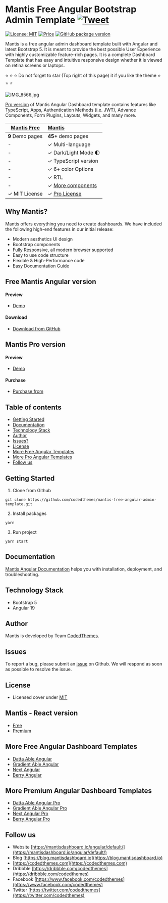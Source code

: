 # Mantis Free Angular Bootstrap Admin Template [![Tweet](https://img.shields.io/twitter/url/http/shields.io.svg?style=social)](https://twitter.com/intent/tweet?text=Get%20Mantis%20Angular%20-%20The%20most%20Beautiful%20Bootstrap%20Designed%20Admin%20Dashboard%20Template%20&url=https://mantisdashboard.io&via=codedthemes&hashtags=angular,webdev,developers,javascript)

[![License: MIT](https://img.shields.io/badge/License-MIT-yellow.svg)](https://opensource.org/licenses/MIT)
[![Price](https://img.shields.io/badge/price-FREE-0098f7.svg)](https://github.com/codedthemes/mantis-free-angular-admin-template/blob/main/LICENSE)
[![GitHub package version](https://img.shields.io/github/package-json/v/codedthemes/mantis-free-angular-admin-template)](https://github.com/codedthemes/mantis-free-angular-admin-template/)

Mantis is a free angular admin dashboard template built with Angular and latest Bootstrap 5. It is meant to provide the best possible User Experience with highly customizable feature-rich pages. It is a complete Dashboard Template that has easy and intuitive responsive design whether it is viewed on retina screens or laptops.

:star: :star: :star: Do not forget to star (Top right of this page) it if you like the theme :star: :star: :star:

![IMG_8566.jpg](https://org-public-assets.s3.us-west-2.amazonaws.com/Free-Version-Banners/GITHUB-FREE-ANGULAR-REPO%20-%20Mantis.jpg)

[Pro version](https://codedthemes.com/item/mantis-angular-admin-template/?utm_source=free_demo&utm_medium=codedthemes&utm_campaign=button_download_premium) of Mantis Angular Dashboard template contains features like TypeScript, Apps, Authentication Methods (i.e. JWT), Advance Components, Form Plugins, Layouts, Widgets, and many more.

| [Mantis Free](https://mantisdashboard.io/angular/free/) | [Mantis](https://codedthemes.com/item/mantis-angular-admin-template/?utm_source=free_demo&utm_medium=codedthemes&utm_campaign=button_download_premium)        |
| ------------------------------------------------------- | :------------------------------------------------------------------------------------------------------------------------------------------------------------ |
| **9** Demo pages                                        | **45+** demo pages                                                                                                                                            |
| -                                                       | ✓ Multi-language                                                                                                                                              |
| -                                                       | ✓ Dark/Light Mode 🌓                                                                                                                                          |
| -                                                       | ✓ TypeScript version                                                                                                                                          |
| -                                                       | ✓ 6+ color Options                                                                                                                                            |
| -                                                       | ✓ RTL                                                                                                                                                         |
| -                                                       | ✓ [More components](https://mantisdashboard.io/angular/default/components/basic/alert)                                                                        |
| ✓ MIT License                                           | ✓ [Pro License](https://codedthemes.com/item/mantis-angular-admin-template/?utm_source=free_demo&utm_medium=codedthemes&utm_campaign=button_download_premium) |

## Why Mantis?

Mantis offers everything you need to create dashboards. We have included the following high-end features in our initial release:

- Modern aesthetics UI design
- Bootstrap components
- Fully Responsive, all modern browser supported
- Easy to use code structure
- Flexible & High-Performance code
- Easy Documentation Guide

## Free Mantis Angular version

#### Preview

- [Demo](https://mantisdashboard.io/angular/free/)

#### Download

- [Download from GitHub](https://github.com/codedthemes/mantis-free-angular-admin-template)

## Mantis Pro version

#### Preview

- [Demo](https://mantisdashboard.io/angular/default)

#### Purchase

- [Purchase from ](https://codedthemes.com/item/mantis-angular-admin-template/?utm_source=free_demo&utm_medium=codedthemes&utm_campaign=button_download_premium)

## Table of contents

- [Getting Started](#getting-started)
- [Documentation](#documentation)
- [Technology Stack](#technology-stack)
- [Author](#author)
- [Issues?](#issues)
- [License](#license)
- [More Free Angular Templates](#more-free-angular-dashboard-templates)
- [More Pro Angular Templates](#more-premium-angular-dashboard-templates)
- [Follow us](#follow-us)

## Getting Started

1. Clone from Github

```
git clone https://github.com/codedthemes/mantis-free-angular-admin-template.git
```

2. Install packages

```
yarn
```

3. Run project

```
yarn start
```

## Documentation

[Mantis Angular Documentation](https://codedthemes.gitbook.io/mantis-angular/) helps you with installation, deployment, and troubleshooting.

## Technology Stack

- Bootstrap 5
- Angular 19

## Author

Mantis is developed by Team [CodedThemes](https://codedthemes.com).

## Issues

To report a bug, please submit an [issue](https://github.com/codedthemes/mantis-free-angular-admin-template/issues) on Github. We will respond as soon as possible to resolve the issue.

## License

- Licensed cover under [MIT](https://github.com/codedthemes/mantis-free-angular-admin-template/blob/master/LICENSE)

## Mantis - React version

- [Free](https://mantisdashboard.io/free/)
- [Premium](https://mui.com/store/items/mantis-react-admin-dashboard-template/)

## More Free Angular Dashboard Templates

- [Datta Able Angular](https://codedthemes.com/item/datta-able-angular-lite/)
- [Gradient Able Angular](https://codedthemes.com/item/gradient-able-angular-free-admin-template/)
- [Next Angular](https://codedthemes.com/item/next-free-admin-template/)
- [Berry Angular](https://codedthemes.com/item/berry-angular-free-admin-template/)

## More Premium Angular Dashboard Templates

- [Datta Able Angular Pro](https://codedthemes.com/item/datta-able-angular/?utm_source=free_demo&utm_medium=codedthemes&utm_campaign=button_download_premium)
- [Gradient Able Angular Pro](https://codedthemes.com/item/gradient-able-angular-admin-template/?utm_source=free_demo&utm_medium=codedthemes&utm_campaign=button_download_premium)
- [Next Angular Pro](https://codedthemes.com/item/next-angular-admin-template/)
- [Berry Angular Pro](https://codedthemes.com/item/berry-angular-admin-dashboard-template/?utm_source=free_demo&utm_medium=codedthemes&utm_campaign=button_download_premium)

## Follow us

- Website [https://mantisdashboard.io/angular/default/](https://mantisdashboard.io/angular/default/)
- Blog [https://blog.mantisdashboard.io](https://blog.mantisdashboard.io)
-  [https://codedthemes.com](https://codedthemes.com)
- Dribbble [https://dribbble.com/codedthemes](https://dribbble.com/codedthemes)
- Facebook [https://www.facebook.com/codedthemes](https://www.facebook.com/codedthemes)
- Twitter [https://twitter.com/codedthemes](https://twitter.com/codedthemes)
